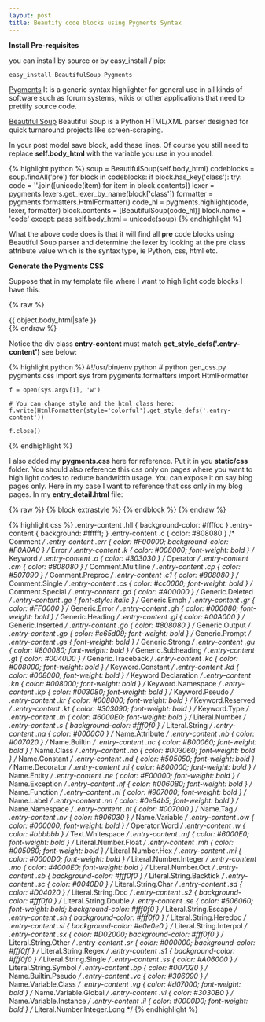 ```yaml
---
layout: post
title: Beautify code blocks using Pygments Syntax
---
```


**Install Pre-requisites**

you can install by source or by easy_install / pip:

    easy_install BeautifulSoup Pygments

[Pygments](http://pygments.org/)
It is a generic syntax highlighter for general use in all kinds of software such as forum systems, wikis or other applications that need to prettify source code.

[Beautiful Soup](http://www.crummy.com/software/BeautifulSoup/)
Beautiful Soup is a Python HTML/XML parser designed for quick turnaround projects like screen-scraping.

In your post model save block, add these lines. Of course you still need to replace **self.body_html** with the variable you use in you model.

{% highlight python %}
    soup = BeautifulSoup(self.body_html)
    codeblocks = soup.findAll('pre')
    for block in codeblocks:
        if block.has_key('class'):
            try:
                code = ''.join([unicode(item) for item in block.contents])
                lexer = pygments.lexers.get_lexer_by_name(block['class'])
                formatter = pygments.formatters.HtmlFormatter()
                code_hl = pygments.highlight(code, lexer, formatter)
                block.contents = [BeautifulSoup(code_hl)]
                block.name = 'code'
            except:
                pass
    self.body_html = unicode(soup)
{% endhighlight %}

What the above code does is that it will find all **pre** code blocks using Beautiful Soup parser and determine the lexer by looking at the pre class attribute value which is the syntax type, ie Python, css, html etc. 

**Generate the Pygments CSS**

Suppose that in my template file where I want to high light code blocks I have this:

{% raw %}
    <div class="entry-content" >{{ object.body_html|safe }}</div>
{% endraw %}

Notice the div class **entry-content** must match **get_style_defs('.entry-content')** see below:

{% highlight python %}
    #!/usr/bin/env python
    # python gen_css.py pygments.css
    import sys
    from pygments.formatters import HtmlFormatter

    f = open(sys.argv[1], 'w')

    # You can change style and the html class here:
    f.write(HtmlFormatter(style='colorful').get_style_defs('.entry-content'))

    f.close()
{% endhighlight %}

I also added my **pygments.css** here for reference. Put it in  you **static/css** folder. You should also reference this css only on pages where you want to high light codes to reduce bandwidth usage. You can expose it on say blog pages only. Here in my case I want to reference that css only in my blog pages. In my **entry_detail.html** file:

{% raw %}
    {% block extrastyle %}
    <link rel="stylesheet" type="text/css" href="{{ MEDIA_URL }}css/pygments.css" />
    {% endblock %}
{% endraw %}

{% highlight css %}
    .entry-content .hll { background-color: #ffffcc }
    .entry-content  { background: #ffffff; }
    .entry-content .c { color: #808080 } /* Comment */
    .entry-content .err { color: #F00000; background-color: #F0A0A0 } /* Error */
    .entry-content .k { color: #008000; font-weight: bold } /* Keyword */
    .entry-content .o { color: #303030 } /* Operator */
    .entry-content .cm { color: #808080 } /* Comment.Multiline */
    .entry-content .cp { color: #507090 } /* Comment.Preproc */
    .entry-content .c1 { color: #808080 } /* Comment.Single */
    .entry-content .cs { color: #cc0000; font-weight: bold } /* Comment.Special */
    .entry-content .gd { color: #A00000 } /* Generic.Deleted */
    .entry-content .ge { font-style: italic } /* Generic.Emph */
    .entry-content .gr { color: #FF0000 } /* Generic.Error */
    .entry-content .gh { color: #000080; font-weight: bold } /* Generic.Heading */
    .entry-content .gi { color: #00A000 } /* Generic.Inserted */
    .entry-content .go { color: #808080 } /* Generic.Output */
    .entry-content .gp { color: #c65d09; font-weight: bold } /* Generic.Prompt */
    .entry-content .gs { font-weight: bold } /* Generic.Strong */
    .entry-content .gu { color: #800080; font-weight: bold } /* Generic.Subheading */
    .entry-content .gt { color: #0040D0 } /* Generic.Traceback */
    .entry-content .kc { color: #008000; font-weight: bold } /* Keyword.Constant */
    .entry-content .kd { color: #008000; font-weight: bold } /* Keyword.Declaration */
    .entry-content .kn { color: #008000; font-weight: bold } /* Keyword.Namespace */
    .entry-content .kp { color: #003080; font-weight: bold } /* Keyword.Pseudo */
    .entry-content .kr { color: #008000; font-weight: bold } /* Keyword.Reserved */
    .entry-content .kt { color: #303090; font-weight: bold } /* Keyword.Type */
    .entry-content .m { color: #6000E0; font-weight: bold } /* Literal.Number */
    .entry-content .s { background-color: #fff0f0 } /* Literal.String */
    .entry-content .na { color: #0000C0 } /* Name.Attribute */
    .entry-content .nb { color: #007020 } /* Name.Builtin */
    .entry-content .nc { color: #B00060; font-weight: bold } /* Name.Class */
    .entry-content .no { color: #003060; font-weight: bold } /* Name.Constant */
    .entry-content .nd { color: #505050; font-weight: bold } /* Name.Decorator */
    .entry-content .ni { color: #800000; font-weight: bold } /* Name.Entity */
    .entry-content .ne { color: #F00000; font-weight: bold } /* Name.Exception */
    .entry-content .nf { color: #0060B0; font-weight: bold } /* Name.Function */
    .entry-content .nl { color: #907000; font-weight: bold } /* Name.Label */
    .entry-content .nn { color: #0e84b5; font-weight: bold } /* Name.Namespace */
    .entry-content .nt { color: #007000 } /* Name.Tag */
    .entry-content .nv { color: #906030 } /* Name.Variable */
    .entry-content .ow { color: #000000; font-weight: bold } /* Operator.Word */
    .entry-content .w { color: #bbbbbb } /* Text.Whitespace */
    .entry-content .mf { color: #6000E0; font-weight: bold } /* Literal.Number.Float */
    .entry-content .mh { color: #005080; font-weight: bold } /* Literal.Number.Hex */
    .entry-content .mi { color: #0000D0; font-weight: bold } /* Literal.Number.Integer */
    .entry-content .mo { color: #4000E0; font-weight: bold } /* Literal.Number.Oct */
    .entry-content .sb { background-color: #fff0f0 } /* Literal.String.Backtick */
    .entry-content .sc { color: #0040D0 } /* Literal.String.Char */
    .entry-content .sd { color: #D04020 } /* Literal.String.Doc */
    .entry-content .s2 { background-color: #fff0f0 } /* Literal.String.Double */
    .entry-content .se { color: #606060; font-weight: bold; background-color: #fff0f0 } /* Literal.String.Escape */
    .entry-content .sh { background-color: #fff0f0 } /* Literal.String.Heredoc */
    .entry-content .si { background-color: #e0e0e0 } /* Literal.String.Interpol */
    .entry-content .sx { color: #D02000; background-color: #fff0f0 } /* Literal.String.Other */
    .entry-content .sr { color: #000000; background-color: #fff0ff } /* Literal.String.Regex */
    .entry-content .s1 { background-color: #fff0f0 } /* Literal.String.Single */
    .entry-content .ss { color: #A06000 } /* Literal.String.Symbol */
    .entry-content .bp { color: #007020 } /* Name.Builtin.Pseudo */
    .entry-content .vc { color: #306090 } /* Name.Variable.Class */
    .entry-content .vg { color: #d07000; font-weight: bold } /* Name.Variable.Global */
    .entry-content .vi { color: #3030B0 } /* Name.Variable.Instance */
    .entry-content .il { color: #0000D0; font-weight: bold } /* Literal.Number.Integer.Long */
{% endhighlight %}
